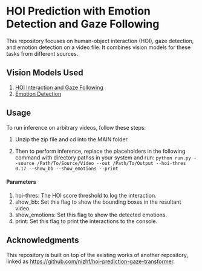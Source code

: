 # HOI Prediction with Emotion Detection and Gaze Following

This repository focuses on human-object interaction (HOI), gaze detection, and emotion detection on a video file. It combines vision models for these tasks from different sources.

## Vision Models Used

1. [HOI Interaction and Gaze Following](https://github.com/nizhf/hoi-prediction-gaze-transformer)
2. [Emotion Detection](https://huggingface.co/dima806/facial_emotions_image_detection)

## Usage

To run inference on arbitrary videos, follow these steps:

1. Unzip the zip file and cd into the MAIN folder.

2. Then to perform inference, replace the placeholders in the following command with directory pathss in your system and run:
`python run.py --source /Path/To/Source/Video --out /Path/To/Output --hoi-thres 0.17 --show_bb --show_emotions --print`

#### Parameters

1. hoi-thres: The HOI score threshold to log the interaction.
2. show_bb: Set this flag to show the bounding boxes in the resultant video.
3. show_emotions: Set this flag to show the detected emotions.
4. print: Set this flag to print the interactions to the console.

## Acknowledgments
This repository is built on top of the existing works of another repository, linked as https://github.com/nizhf/hoi-prediction-gaze-transformer.
